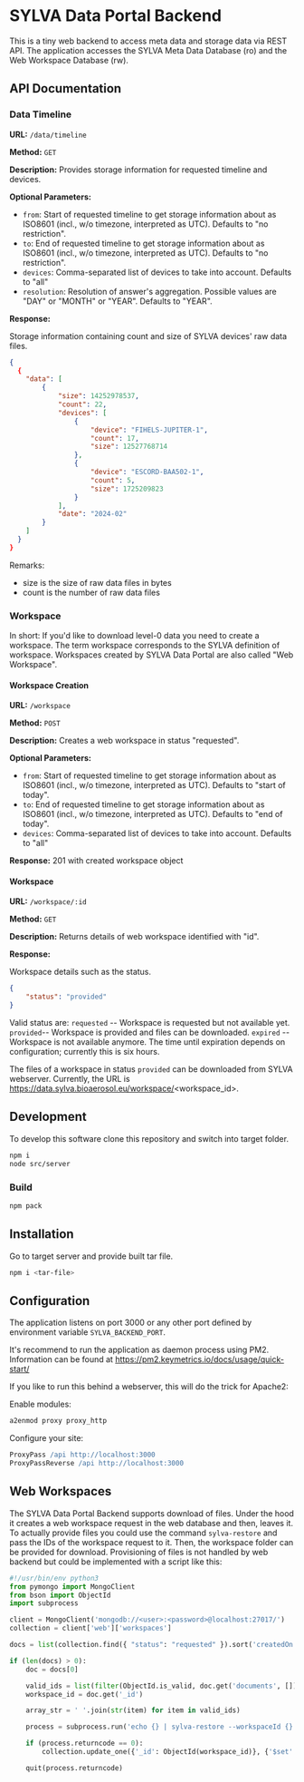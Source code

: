 # SYLVA Data Portal Backend
This is a tiny web backend to access meta data and storage data via REST API. The application accesses the SYLVA Meta Data Database (ro) and the Web Workspace Database (rw).

## API Documentation
### Data Timeline
**URL:** `/data/timeline`

**Method:** `GET`

**Description:** Provides storage information for requested timeline and devices. 

**Optional Parameters:**

- `from`: Start of requested timeline to get storage information about as ISO8601 (incl., w/o timezone, interpreted as UTC). Defaults to "no restriction".
- `to`: End of requested timeline to get storage information about as ISO8601 (incl., w/o timezone, interpreted as UTC). Defaults to "no restriction".
- `devices`: Comma-separated list of devices to take into account. Defaults to "all"
- `resolution`: Resolution of answer's aggregation. Possible values are "DAY" or "MONTH" or "YEAR". Defaults to "YEAR".

**Response:**

Storage information containing count and size of SYLVA devices' raw data files.

```json
{
  {
    "data": [
        {
            "size": 14252978537,
            "count": 22,
            "devices": [
                {
                    "device": "FIHELS-JUPITER-1",
                    "count": 17,
                    "size": 12527768714
                },
                {
                    "device": "ESCORD-BAA502-1",
                    "count": 5,
                    "size": 1725209823
                }
            ],
            "date": "2024-02"
        }
    ]
  }
}
```
Remarks:
- size is the size of raw data files in bytes
- count is the number of raw data files

### Workspace
In short: If you'd like to download level-0 data you need to create a workspace. The term workspace corresponds to the SYLVA definition of workspace. Workspaces created by SYLVA Data Portal are also called "Web Workspace".
#### Workspace Creation
**URL:** `/workspace`

**Method:** `POST`

**Description:** Creates a web workspace in status "requested". 

**Optional Parameters:**

- `from`: Start of requested timeline to get storage information about as ISO8601 (incl., w/o timezone, interpreted as UTC). Defaults to "start of today".
- `to`: End of requested timeline to get storage information about as ISO8601 (incl., w/o timezone, interpreted as UTC). Defaults to "end of today".
- `devices`: Comma-separated list of devices to take into account. Defaults to "all"

**Response:**
201 with created workspace object

#### Workspace
**URL:** `/workspace/:id`

**Method:** `GET`

**Description:** Returns details of web workspace identified with "id". 

**Response:**

Workspace details such as the status.

```json
{
    "status": "provided"
}
```

Valid status are:
```requested``` -- Workspace is requested but not available yet.
```provided```-- Workspace is provided and files can be downloaded.
```expired``` -- Workspace is not available anymore. The time until expiration depends on configuration; currently this is six hours.

The files of a workspace in status ```provided``` can be downloaded from SYLVA webserver. Currently, the URL is https://data.sylva.bioaerosol.eu/workspace/<workspace_id>.

## Development
To develop this software clone this repository and switch into target folder.
```bash
npm i
node src/server
```

### Build
```bash
npm pack
```
## Installation
Go to target server and provide built tar file.
```bash
npm i <tar-file>
```

## Configuration
The application listens on port 3000 or any other port defined by environment variable ```SYLVA_BACKEND_PORT```.

It's recommend to run the application as daemon process using PM2. Information can be found at https://pm2.keymetrics.io/docs/usage/quick-start/

If you like to run this behind a webserver, this will do the trick for Apache2:

Enable modules:
```bash
a2enmod proxy proxy_http
```

Configure your site:
```apache
ProxyPass /api http://localhost:3000
ProxyPassReverse /api http://localhost:3000
```

## Web Workspaces
The SYLVA Data Portal Backend supports download of files. Under the hood it creates a web workspace request in the web database and then, leaves it. To actually 
provide files you could use the command ```sylva-restore``` and pass the IDs of the
workspace request to it. Then, the workspace folder can be provided for download. Provisioning of files is not handled by web backend but could be implemented with a script like this:

```python
#!/usr/bin/env python3
from pymongo import MongoClient
from bson import ObjectId
import subprocess

client = MongoClient('mongodb://<user>:<password>@localhost:27017/')
collection = client['web']['workspaces']

docs = list(collection.find({ "status": "requested" }).sort('createdOn', -1).limit(1))

if (len(docs) > 0):
    doc = docs[0]

    valid_ids = list(filter(ObjectId.is_valid, doc.get('documents', [])))
    workspace_id = doc.get('_id')

    array_str = ' '.join(str(item) for item in valid_ids)

    process = subprocess.run('echo {} | sylva-restore --workspaceId {} `xargs`'.format(array_str, workspace_id), shell=True)

    if (process.returncode == 0):
        collection.update_one({'_id': ObjectId(workspace_id)}, {'$set': {'status': 'provided'}})

    quit(process.returncode)
```